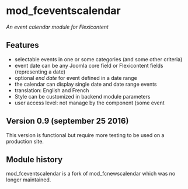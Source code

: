 # mod_fceventscalendar

*An event calendar module for Flexicontent*

## Features
* selectable events in one or some categories (and some other criteria)
* event date can be any Joomla core field or Flexicontent fields (representing a date)
* optional *end date* for event defined in a date range
* the calendar can display single date and date range events
* translation: English and French
* Style can be customized in backend module parameters
* user access level: not manage by the component (some event


## Version 0.9 (september 25 2016)
This version is functional but require more testing to be used on a production site. 

## Module history
mod_fceventscalendar is a fork of mod_fcnewscalendar which was no longer maintained. 



